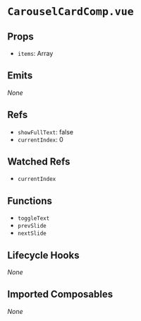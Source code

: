 # `CarouselCardComp.vue`

## Props

- `items`: Array

## Emits

_None_

## Refs

- `showFullText`: false
- `currentIndex`: 0

## Watched Refs

- `currentIndex`

## Functions

- `toggleText`
- `prevSlide`
- `nextSlide`

## Lifecycle Hooks

_None_

## Imported Composables

_None_
